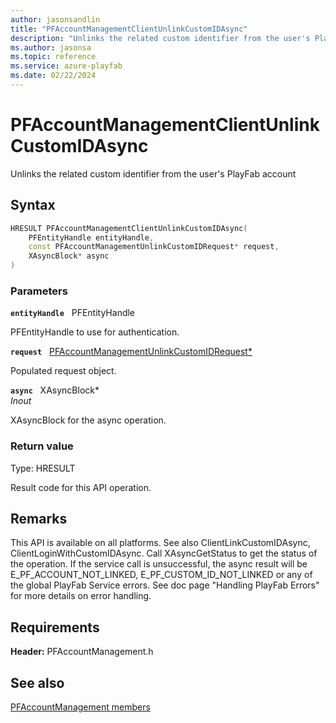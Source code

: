 ```yaml
---
author: jasonsandlin
title: "PFAccountManagementClientUnlinkCustomIDAsync"
description: "Unlinks the related custom identifier from the user's PlayFab account"
ms.author: jasonsa
ms.topic: reference
ms.service: azure-playfab
ms.date: 02/22/2024
---
```


# PFAccountManagementClientUnlinkCustomIDAsync  

Unlinks the related custom identifier from the user's PlayFab account  

## Syntax  
  
```cpp
HRESULT PFAccountManagementClientUnlinkCustomIDAsync(  
    PFEntityHandle entityHandle,  
    const PFAccountManagementUnlinkCustomIDRequest* request,  
    XAsyncBlock* async  
)  
```  
  
### Parameters  
  
**`entityHandle`** &nbsp; PFEntityHandle  
  
PFEntityHandle to use for authentication.  
  
**`request`** &nbsp; [PFAccountManagementUnlinkCustomIDRequest*](../../pfaccountmanagementtypes/structs/pfaccountmanagementunlinkcustomidrequest.md)  
  
Populated request object.  
  
**`async`** &nbsp; XAsyncBlock*  
*_Inout_*  
  
XAsyncBlock for the async operation.  
  
  
### Return value
Type: HRESULT
  
Result code for this API operation.
  
## Remarks  
  
This API is available on all platforms. See also ClientLinkCustomIDAsync, ClientLoginWithCustomIDAsync. Call XAsyncGetStatus to get the status of the operation. If the service call is unsuccessful, the async result will be E_PF_ACCOUNT_NOT_LINKED, E_PF_CUSTOM_ID_NOT_LINKED or any of the global PlayFab Service errors. See doc page "Handling PlayFab Errors" for more details on error handling.
  
## Requirements  
  
**Header:** PFAccountManagement.h
  
## See also  
[PFAccountManagement members](../pfaccountmanagement_members.md)  

  
  
